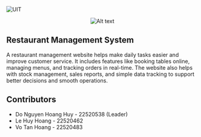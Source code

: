 ![UIT](https://img.shields.io/badge/from-UIT%20VNUHCM-blue?style=for-the-badge&link=https%3A%2F%2Fwww.uit.edu.vn%2F)

<p align="center">
  <img src="https://www.uit.edu.vn/sites/vi/files/banner_uit.png" alt="Alt text">
</p>

## Restaurant Management System

A restaurant management website helps make daily tasks easier and improve customer service. It includes features like booking tables online, managing menus, and tracking orders in real-time. The website also helps with stock management, sales reports, and simple data tracking to support better decisions and smooth operations.

## Contributors 
* Do Nguyen Hoang Huy - 22520538 (Leader)
* Le Huy Hoang - 22520462
* Vo Tan Hoang - 22520483
